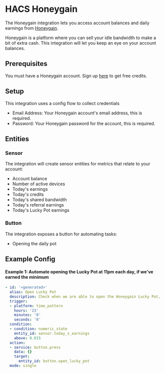 # HACS Honeygain
The Honeygain integration lets you access account balances and daily earnings from [Honeygain](https://r.honeygain.me/LEWISF7B55).

Honeygain is a platform where you can sell your idle bandwidth to make a bit of extra cash. This integration will let you keep an eye on your account balances.

## Prerequisites
You must have a Honeygain account. Sign up [here](https://r.honeygain.me/LEWISF7B55) to get free credits.

## Setup
This integration uses a config flow to collect credentials

- Email Address: Your Honeygain account's email address, this is required.
- Password: Your Honeygain password for the account, this is required.

## Entities

### Sensor
The integration will create sensor entities for metrics that relate to your account:

- Account balance
- Number of active devices
- Today's earnings
- Today's credits
- Today's shared bandwidth
- Today's referral earnings
- Today's Lucky Pot earnings

### Button
The integration exposes a button for automating tasks:

- Opening the daily pot

## Example Config
#### Example 1: Automate opening the Lucky Pot at 11pm each day, if we've earned the minimum
```yaml
- id: '<generated>'
  alias: Open Lucky Pot
  description: Check when we are able to open the Honeygain Lucky Pot, and open it
  trigger:
  - platform: time_pattern
    hours: '23'
    minutes: '0'
    seconds: '0'
  condition:
  - condition: numeric_state
    entity_id: sensor.today_s_earnings
    above: 0.015
  action:
  - service: button.press
    data: {}
    target:
      entity_id: button.open_lucky_pot
  mode: single
  ```